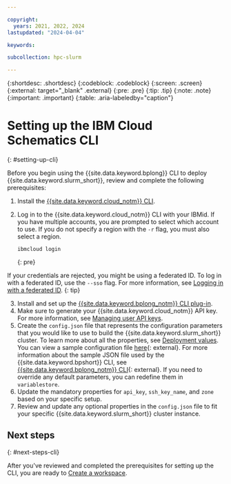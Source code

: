 ```yaml
---

copyright:
  years: 2021, 2022, 2024
lastupdated: "2024-04-04"

keywords: 

subcollection: hpc-slurm

---
```


{:shortdesc: .shortdesc}
{:codeblock: .codeblock}
{:screen: .screen}
{:external: target="_blank" .external}
{:pre: .pre}
{:tip: .tip}
{:note: .note}
{:important: .important}
{:table: .aria-labeledby="caption"}

# Setting up the IBM Cloud Schematics CLI
{: #setting-up-cli}

Before you begin using the {{site.data.keyword.bplong}} CLI to deploy {{site.data.keyword.slurm_short}}, review and complete the following prerequisites: 

1. Install the [{{site.data.keyword.cloud_notm}} CLI](/docs/cli?topic=cli-install-ibmcloud-cli).
2. Log in to the {{site.data.keyword.cloud_notm}} CLI with your IBMid. If you have multiple accounts, you are prompted to select which account to use. If you do not specify a region with the `-r` flag, you must also select a region.

    ```
    ibmcloud login
    ```
    {: pre}

If your credentials are rejected, you might be using a federated ID. To log in with a federated ID, use the `--sso` flag. For more information, see [Logging in with a federated ID](/docs/account?topic=account-federated_id).
{: tip}

3. Install and set up the [{{site.data.keyword.bplong_notm}} CLI plug-in](/docs/schematics?topic=schematics-setup-cli#install-schematics-plugin).
4. Make sure to generate your {{site.data.keyword.cloud_notm}} API key. For more information, see [Managing user API keys](/docs/account?topic=account-userapikey).
5. Create the `config.json` file that represents the configuration parameters that you would like to use to build the {{site.data.keyword.slurm_short}} cluster. To learn more about all the properties, see [Deployment values](/docs/hpc-slurm?topic=hpc-slurm-deployment-values). You can view a sample configuration file [here](https://github.com/IBM-Cloud/hpc-cluster-slurm/blob/main/sample/configs/hpc_workspace_config.json){: external}. For more information about the sample JSON file used by the {{site.data.keyword.bpshort}} CLI, see [{{site.data.keyword.bplong_notm}} CLI](/docs/schematics?topic=schematics-schematics-cli-reference){: external}. If you need to override any default parameters, you can redefine them in `variablestore`.
6. Update the mandatory properties for `api_key`, `ssh_key_name`, and `zone` based on your specific setup. 
7. Review and update any optional properties in the `config.json` file to fit your specific {{site.data.keyword.slurm_short}} cluster instance. 

## Next steps
{: #next-steps-cli}

After you've reviewed and completed the prerequisites for setting up the CLI, you are ready to [Create a workspace](/docs/hpc-slurm?topic=hpc-slurm-creating-workspace&interface=ui#before-you-begin-creating-cli).
